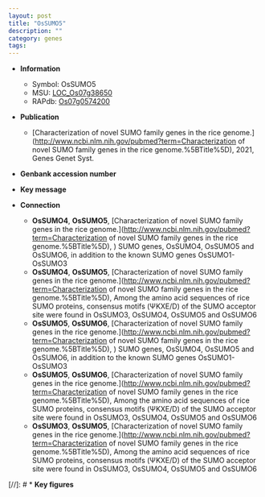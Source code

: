 ```yaml
---
layout: post
title: "OsSUMO5"
description: ""
category: genes
tags: 
---
```


* **Information**  
    + Symbol: OsSUMO5  
    + MSU: [LOC_Os07g38650](http://rice.uga.edu/cgi-bin/ORF_infopage.cgi?orf=LOC_Os07g38650)  
    + RAPdb: [Os07g0574200](http://rapdb.dna.affrc.go.jp/viewer/gbrowse_details/irgsp1?name=Os07g0574200)  

* **Publication**  
    + [Characterization of novel SUMO family genes in the rice genome.](http://www.ncbi.nlm.nih.gov/pubmed?term=Characterization of novel SUMO family genes in the rice genome.%5BTitle%5D), 2021, Genes Genet Syst.

* **Genbank accession number**  

* **Key message**  

* **Connection**  
    + __OsSUMO4__, __OsSUMO5__, [Characterization of novel SUMO family genes in the rice genome.](http://www.ncbi.nlm.nih.gov/pubmed?term=Characterization of novel SUMO family genes in the rice genome.%5BTitle%5D), ) SUMO genes, OsSUMO4, OsSUMO5 and OsSUMO6, in addition to the known SUMO genes OsSUMO1-OsSUMO3
    + __OsSUMO4__, __OsSUMO5__, [Characterization of novel SUMO family genes in the rice genome.](http://www.ncbi.nlm.nih.gov/pubmed?term=Characterization of novel SUMO family genes in the rice genome.%5BTitle%5D),  Among the amino acid sequences of rice SUMO proteins, consensus motifs (ΨKXE/D) of the SUMO acceptor site were found in OsSUMO3, OsSUMO4, OsSUMO5 and OsSUMO6
    + __OsSUMO5__, __OsSUMO6__, [Characterization of novel SUMO family genes in the rice genome.](http://www.ncbi.nlm.nih.gov/pubmed?term=Characterization of novel SUMO family genes in the rice genome.%5BTitle%5D), ) SUMO genes, OsSUMO4, OsSUMO5 and OsSUMO6, in addition to the known SUMO genes OsSUMO1-OsSUMO3
    + __OsSUMO5__, __OsSUMO6__, [Characterization of novel SUMO family genes in the rice genome.](http://www.ncbi.nlm.nih.gov/pubmed?term=Characterization of novel SUMO family genes in the rice genome.%5BTitle%5D),  Among the amino acid sequences of rice SUMO proteins, consensus motifs (ΨKXE/D) of the SUMO acceptor site were found in OsSUMO3, OsSUMO4, OsSUMO5 and OsSUMO6
    + __OsSUMO3__, __OsSUMO5__, [Characterization of novel SUMO family genes in the rice genome.](http://www.ncbi.nlm.nih.gov/pubmed?term=Characterization of novel SUMO family genes in the rice genome.%5BTitle%5D),  Among the amino acid sequences of rice SUMO proteins, consensus motifs (ΨKXE/D) of the SUMO acceptor site were found in OsSUMO3, OsSUMO4, OsSUMO5 and OsSUMO6

[//]: # * **Key figures**  


